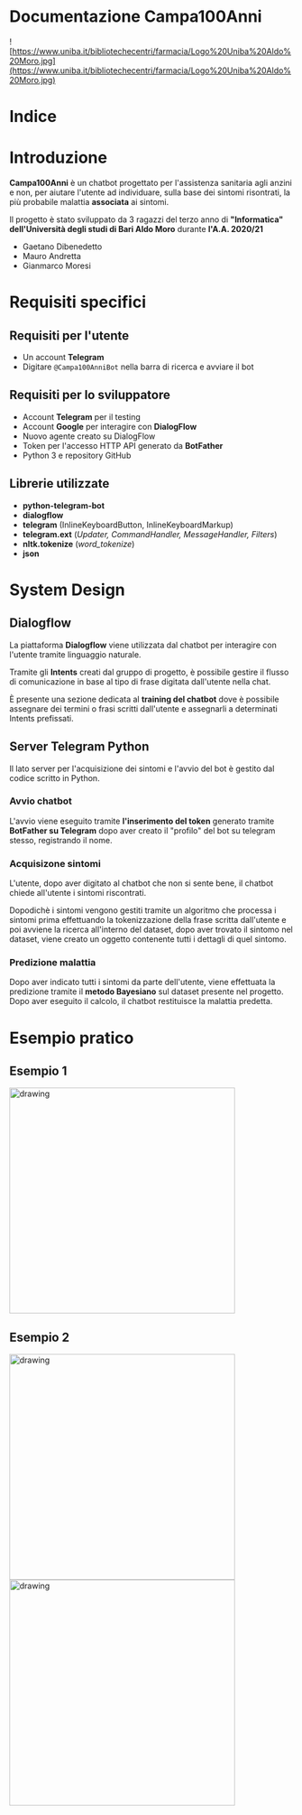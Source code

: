 # Documentazione Campa100Anni

![https://www.uniba.it/bibliotechecentri/farmacia/Logo%20Uniba%20Aldo%20Moro.jpg](https://www.uniba.it/bibliotechecentri/farmacia/Logo%20Uniba%20Aldo%20Moro.jpg)

# Indice

# Introduzione

**Campa100Anni** è un chatbot progettato per l'assistenza sanitaria agli anzini e non, per aiutare l'utente ad individuare, sulla base dei sintomi risontrati, la più probabile malattia **associata** ai sintomi. 

Il progetto è stato sviluppato da 3 ragazzi del terzo anno di **"Informatica" dell'Università degli studi di Bari Aldo Moro** durante **l'A.A. 2020/21**

- Gaetano Dibenedetto
- Mauro Andretta
- Gianmarco Moresi

# Requisiti specifici

## Requisiti per l'utente

- Un account **Telegram**
- Digitare `@Campa100AnniBot` nella barra di ricerca e avviare il bot

## Requisiti per lo sviluppatore

- Account **Telegram** per il testing
- Account **Google** per interagire con **DialogFlow**
- Nuovo agente creato su DialogFlow
- Token per l'accesso HTTP API generato da **BotFather**
- Python 3 e repository GitHub

## Librerie utilizzate

- **python-telegram-bot**
- **dialogflow**
- **telegram** (InlineKeyboardButton, InlineKeyboardMarkup)
- **telegram.ext** (*Updater, CommandHandler, MessageHandler, Filters*)
- **nltk.tokenize** (*word_tokenize*)
- **json**

# System Design

## Dialogflow

La piattaforma **Dialogflow** viene utilizzata dal chatbot per interagire con l'utente tramite linguaggio naturale. 

Tramite gli **Intents** creati dal gruppo di progetto, è possibile gestire il flusso di comunicazione in base al tipo di frase digitata dall'utente nella chat.

È presente una sezione dedicata al **training del chatbot** dove è possibile assegnare dei termini o frasi scritti dall'utente e assegnarli a determinati Intents prefissati.

## Server Telegram Python

Il lato server per l'acquisizione dei sintomi e l'avvio del bot è gestito dal codice scritto in Python.

### Avvio chatbot

L'avvio viene eseguito tramite **l'inserimento del token** generato tramite **BotFather su Telegram** dopo aver creato il "profilo" del bot su telegram stesso, registrando il nome.

### Acquisizone sintomi

L'utente, dopo aver digitato al chatbot che non si sente bene, il chatbot chiede all'utente i sintomi riscontrati. 

Dopodichè i sintomi vengono gestiti tramite un algoritmo che processa i sintomi prima effettuando la tokenizzazione della frase scritta dall'utente e poi avviene la ricerca all'interno del dataset, dopo aver trovato il sintomo nel dataset, viene creato un oggetto contenente tutti i dettagli di quel sintomo.

### Predizione malattia

Dopo aver indicato tutti i sintomi da parte dell'utente, viene effettuata la predizione tramite il **metodo Bayesiano** sul dataset presente nel progetto. Dopo aver eseguito il calcolo, il chatbot restituisce la malattia predetta.

# Esempio pratico

## Esempio 1

<img src="Documentazione%20Campa100Anni%2079ca29ca09814bde8aab80b9e7f2464a/35739CE8-BF14-42E1-8FEE-9B4811669F12.jpeg" alt="drawing" width="400"/>

## Esempio 2

<img src="Documentazione%20Campa100Anni%2079ca29ca09814bde8aab80b9e7f2464a/9807754B-1DA4-49EA-99E9-0EB425CF4A2C.jpeg" alt="drawing" width="400"/>

<img src="Documentazione%20Campa100Anni%2079ca29ca09814bde8aab80b9e7f2464a/B2AF7AFD-D75A-4E13-A834-2CB254EF9159.jpeg" alt="drawing" width="400"/>
